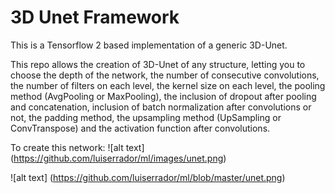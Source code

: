 # 3D Unet Framework

This is a Tensorflow 2 based implementation of a generic 3D-Unet.

This repo allows the creation of 3D-Unet of any structure, letting you to choose the depth of the network, the number of consecutive convolutions, the number of filters on each level, the kernel size on each level, the pooling method (AvgPooling or MaxPooling), the inclusion of dropout after pooling and concatenation, inclusion of batch normalization after convolutions or not, the padding method, the upsampling method (UpSampling or ConvTranspose) and the activation function after convolutions.

To create this network:
![alt text] (https://github.com/luiserrador/ml/images/unet.png)

![alt text] (https://github.com/luiserrador/ml/blob/master/unet.png)

